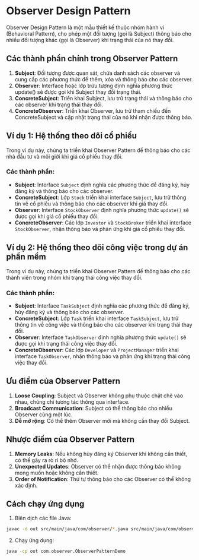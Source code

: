 # Observer Design Pattern

Observer Design Pattern là một mẫu thiết kế thuộc nhóm hành vi (Behavioral Pattern), cho phép một đối tượng (gọi là Subject) thông báo cho nhiều đối tượng khác (gọi là Observer) khi trạng thái của nó thay đổi.

## Các thành phần chính trong Observer Pattern

1. **Subject**: Đối tượng được quan sát, chứa danh sách các observer và cung cấp các phương thức để thêm, xóa và thông báo cho các observer.
2. **Observer**: Interface hoặc lớp trừu tượng định nghĩa phương thức update() sẽ được gọi khi Subject thay đổi trạng thái.
3. **ConcreteSubject**: Triển khai Subject, lưu trữ trạng thái và thông báo cho các observer khi trạng thái thay đổi.
4. **ConcreteObserver**: Triển khai Observer, lưu trữ tham chiếu đến ConcreteSubject và cập nhật trạng thái của nó khi nhận được thông báo.

## Ví dụ 1: Hệ thống theo dõi cổ phiếu

Trong ví dụ này, chúng ta triển khai Observer Pattern để thông báo cho các nhà đầu tư và môi giới khi giá cổ phiếu thay đổi.

### Các thành phần:

- **Subject**: Interface `Subject` định nghĩa các phương thức để đăng ký, hủy đăng ký và thông báo cho các observer.
- **ConcreteSubject**: Lớp `Stock` triển khai interface `Subject`, lưu trữ thông tin về cổ phiếu và thông báo cho các observer khi giá thay đổi.
- **Observer**: Interface `StockObserver` định nghĩa phương thức `update()` sẽ được gọi khi giá cổ phiếu thay đổi.
- **ConcreteObserver**: Các lớp `Investor` và `StockBroker` triển khai interface `StockObserver`, nhận thông báo và phản ứng khi giá cổ phiếu thay đổi.

## Ví dụ 2: Hệ thống theo dõi công việc trong dự án phần mềm

Trong ví dụ này, chúng ta triển khai Observer Pattern để thông báo cho các thành viên trong nhóm khi trạng thái công việc thay đổi.

### Các thành phần:

- **Subject**: Interface `TaskSubject` định nghĩa các phương thức để đăng ký, hủy đăng ký và thông báo cho các observer.
- **ConcreteSubject**: Lớp `Task` triển khai interface `TaskSubject`, lưu trữ thông tin về công việc và thông báo cho các observer khi trạng thái thay đổi.
- **Observer**: Interface `TaskObserver` định nghĩa phương thức `update()` sẽ được gọi khi trạng thái công việc thay đổi.
- **ConcreteObserver**: Các lớp `Developer` và `ProjectManager` triển khai interface `TaskObserver`, nhận thông báo và phản ứng khi trạng thái công việc thay đổi.

## Ưu điểm của Observer Pattern

1. **Loose Coupling**: Subject và Observer không phụ thuộc chặt chẽ vào nhau, chúng chỉ tương tác thông qua interface.
2. **Broadcast Communication**: Subject có thể thông báo cho nhiều Observer cùng một lúc.
3. **Dễ mở rộng**: Có thể thêm Observer mới mà không cần thay đổi Subject.

## Nhược điểm của Observer Pattern

1. **Memory Leaks**: Nếu không hủy đăng ký Observer khi không cần thiết, có thể gây ra rò rỉ bộ nhớ.
2. **Unexpected Updates**: Observer có thể nhận được thông báo không mong muốn hoặc không cần thiết.
3. **Order of Notification**: Thứ tự thông báo cho các Observer có thể không xác định.

## Cách chạy ứng dụng

1. Biên dịch các file Java:
```bash
javac -d out src/main/java/com/observer/*.java src/main/java/com/observer/stock/*.java src/main/java/com/observer/task/*.java
```

2. Chạy ứng dụng:
```bash
java -cp out com.observer.ObserverPatternDemo
``` 